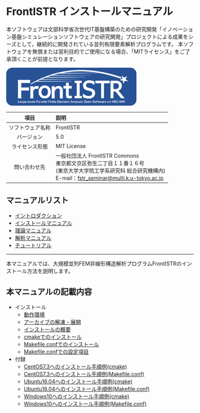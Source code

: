 <!-- 表記は FrontISTR ver. 0.0 で統一します -->
# FrontISTR インストールマニュアル

本ソフトウェアは文部科学省次世代IT基盤構築のための研究開発「イノベーション基盤シミュレーションソフトウェアの研究開発」プロジェクトによる成果をシーズとして，継続的に開発されている並列有限要素解析プログラムです。
本ソフトウェアを無償または営利目的でご使用になる場合、「MITライセンス」をご了承頂くことが前提となります。

<img src="./image/FrontISTR_logo.png" width="350px">

| 項目 | 説明 |
|:---------:|:---------|
| ソフトウェア名称 | FrontISTR |
| バージョン | 5.0 |
| ライセンス形態 | MIT License |
| 問い合わせ先 | 一般社団法人 FrontISTR Commons<br>東京都文京区弥生二丁目１１番１６号<br>(東京大学大学院工学系研究科 総合研究機構内)<br>E-mail：fstr_seminar@multi.k.u-tokyo.ac.jp |

## マニュアルリスト

  - [イントロダクション]()
  - [インストールマニュアル]()
  - [理論マニュアル]()
  - [解析マニュアル]()
  - [チュートリアル]()

<!-- ここまでテンプレート -->
---

本マニュアルでは、大規模並列FEM非線形構造解析プログラムFrontISTRのインストール方法を説明します。

## 本マニュアルの記載内容

- インストール
    - [動作環境](install_01/install_01)
    - [アーカイブの解凍・展開](install_01/install_02)
    - [インストールの概要](install_01/install_03)
    - [cmakeでのインストール](install_01/install_04)
    - [Makefile.confでのインストール](install_01/install_05)
    - [Makefile.confでの設定項目](install_01/install_06)
- 付録
    - [CentOS7.3へのインストール手順例(cmake)](install_01/install_07)
    - [CentOS7.3へのインストール手順例(Makefile.conf)](install_01/install_08)
    - [Ubuntu16.04へのインストール手順例(cmake)](install_01/install_09)
    - [Ubuntu16.04へのインストール手順例(Makefile.conf)](install_01/install_10)
    - [Windows10へのインストール手順例(cmake)](install_01/install_11)
    - [Windows10へのインストール手順例(Makefile.conf)](install_01/install_12)


